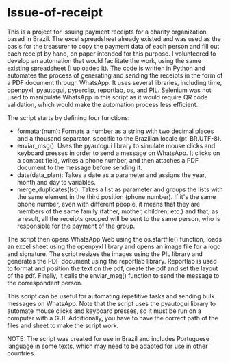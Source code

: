 # Issue-of-receipt
This is a project for issuing payment receipts for a charity organization based in Brazil. The excel spreadsheet already existed and was used as the basis for the treasurer to copy the payment data of each person and fill out each receipt by hand, on paper intended for this purpose. I volunteered to develop an automation that would facilitate the work, using the same existing spreadsheet (I uploaded it). The code is written in Python and automates the process of generating and sending the receipts in the form of a PDF document through WhatsApp. It uses several libraries, including time, openpyxl, pyautogui, pyperclip, reportlab, os, and PIL. Selenium was not used to manipulate WhatsApp in this script as it would require QR code validation, which would make the automation process less efficient.

The script starts by defining four functions:

- formatar(num): Formats a number as a string with two decimal places and a thousand separator, specific to the Brazilian locale (pt_BR.UTF-8).
- enviar_msg(): Uses the pyautogui library to simulate mouse clicks and keyboard presses in order to send a message on WhatsApp. It clicks on a contact field, writes a phone number, and then attaches a PDF document to the message before sending it.
- date(data_plan): Takes a date as a parameter and assigns the year, month and day to variables.
- merge_duplicates(lst): Takes a list as parameter and groups the lists with the same element in the third position (phone number). If it's the same phone number, even with different people, it means that they are members of the same family (father, mother, children, etc.) and that, as a result, all the receipts grouped will be sent to the same person, who is responsible for the payment of the group.

The script then opens WhatsApp Web using the os.startfile() function, loads an excel sheet using the openpyxl library and opens an image file for a logo and signature. The script resizes the images using the PIL library and generates the PDF document using the reportlab library. Reportlab is used to format and position the text on the pdf, create the pdf and set the layout of the pdf. Finally, it calls the enviar_msg() function to send the message to the correspondent person.

This script can be useful for automating repetitive tasks and sending bulk messages on WhatsApp. Note that the script uses the pyautogui library to automate mouse clicks and keyboard presses, so it must be run on a computer with a GUI. Additionally, you have to have the correct path of the files and sheet to make the script work.

NOTE: The script was created for use in Brazil and includes Portuguese language in some texts, which may need to be adapted for use in other countries.

